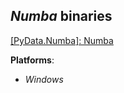 *Numba* binaries
----------------

[[PyData.Numba]: Numba](https://numba.pydata.org)

**Platforms**:
- *Windows*

